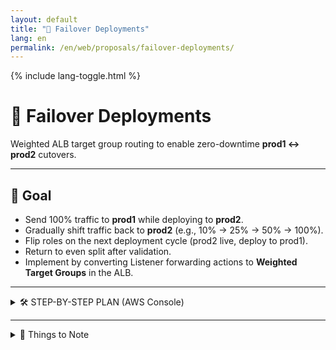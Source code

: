 ```yaml
---
layout: default
title: "📑 Failover Deployments"
lang: en
permalink: /en/web/proposals/failover-deployments/
---
```


{% include lang-toggle.html %}

# 📑 Failover Deployments

Weighted ALB target group routing to enable zero-downtime **prod1 ↔ prod2** cutovers.

---

## 🎯 Goal

- Send 100% traffic to **prod1** while deploying to **prod2**.
- Gradually shift traffic back to **prod2** (e.g., 10% → 25% → 50% → 100%).
- Flip roles on the next deployment cycle (prod2 live, deploy to prod1).
- Return to even split after validation.
- Implement by converting Listener forwarding actions to **Weighted Target Groups** in the ALB.

---

<!-- Pure-HTML collapsible to avoid Markdown parser issues -->
<details>
  <summary>🛠 STEP-BY-STEP PLAN (AWS Console)</summary>

  <h3>1) Inspect Current Listener Rules</h3>
  <ul>
    <li>AWS Console → <strong>EC2 → Load Balancers</strong></li>
    <li>Select the <strong>ALB</strong> → <strong>Listeners</strong> tab → click <strong>:443</strong></li>
    <li>Review rules that match host/path → forward to <code>-web-tg</code> or <code>-portal-tg</code>.</li>
  </ul>

  <hr />

  <h3>2) Convert Fixed Rule → Weighted Target Groups</h3>
  <p><strong>Goal:</strong> Forward to both prod1 &amp; prod2 target groups with adjustable weights.</p>

  <p><strong>Example target groups:</strong></p>
  <ul>
    <li><code>hankooktire-us-prd-&lt;web|portal&gt;-01-tg</code> (prod1)</li>
    <li><code>hankooktire-us-prd-&lt;web|portal&gt;-02-tg</code> (prod2)</li>
  </ul>

  <p><strong>How:</strong></p>
  <ol>
    <li>Edit the rule.</li>
    <li>Choose <strong>Forward to → Weighted target groups</strong>.</li>
    <li>Add both TGs with initial weights:
      <ul>
        <li><code>...-01-tg</code> → <strong>100</strong></li>
        <li><code>...-02-tg</code> → <strong>0</strong></li>
      </ul>
    </li>
    <li>Save.</li>
  </ol>

  <hr />

  <h3>3) Validate 100% on prod1</h3>
  <ul>
    <li>All HTTPS traffic should hit <strong>prod1</strong>.</li>
    <li><strong>prod2</strong> is idle and safe to deploy.</li>
    <li>Deploy to prod2 (<code>...-02-tg</code> instances).</li>
  </ul>

  <hr />

  <h3>4) Gradual Traffic Shift to prod2</h3>
  <ol>
    <li>Return to the Listener rule.</li>
    <li>Adjust weights through stages, testing at each step:
      <ul>
        <li>90/10 → 75/25 → 50/50 → 25/75 → 0/100 (or your chosen cadence).</li>
      </ul>
    </li>
    <li>Validate app behavior each step.</li>
    <li>Monitor <strong>CloudWatch</strong> metrics (TG health, latency, 4xx/5xx).</li>
  </ol>

  <hr />

  <h3>5) Flip for Next Deployment</h3>
  <ol>
    <li>Set <strong>prod1 TG</strong> weight to <strong>0</strong>.</li>
    <li>Deploy.</li>
    <li>Ramp back to <strong>100</strong>.</li>
    <li>Monitor, test, and finalize.</li>
  </ol>

</details>

---

<details>
  <summary>📌 Things to Note</summary>

  <ul>
    <li>No additional AWS services or cost changes.</li>
    <li>Zero-downtime approach: weight <code>0</code> stops <strong>new</strong> connections but lets existing ones complete.</li>
    <li>TG stickiness is <strong>off</strong>, so sessions won’t cling to the old TG during ramp.</li>
    <li>Our broader deployment process remains unchanged.</li>
    <li>Coordinate with the team when performing a failover deployment.</li>
    <li><strong>Dev ALB</strong> currently doesn’t mirror this setup:
      <ul>
        <li>Best practice: replicate weighted rules in <strong>dev</strong> and trial there first.</li>
      </ul>
    </li>
  </ul>

</details>
